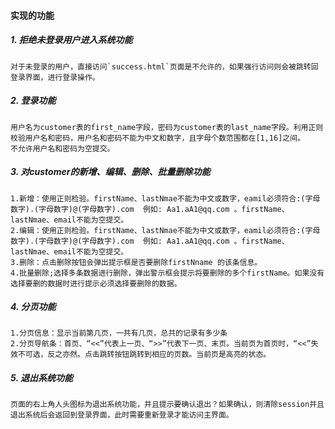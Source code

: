 






#### 实现的功能
##### 1. 拒绝未登录用户进入系统功能
    对于未登录的用户，直接访问`success.html`页面是不允许的，如果强行访问则会被跳转回登录界面，进行登录操作。
##### 2. 登录功能
    用户名为customer表的first_name字段，密码为customer表的last_name字段。利用正则校验用户名和密码，用户名和密码不能为中文和数字，且字母个数范围都在[1,16]之间。
    不允许用户名和密码为空提交。
##### 3. 对customer的新增、编辑、删除、批量删除功能
    1.新增：使用正则检验。firstName、lastNmae不能为中文或数字，eamil必须符合:(字母数字).(字母数字)@(字母数字).com  例如: Aa1.aA1@qq.com 。firstName、lastNmae、email不能为空提交。
    2.编辑：使用正则检验。firstName、lastNmae不能为中文或数字，eamil必须符合:(字母数字).(字母数字)@(字母数字).com  例如: Aa1.aA1@qq.com 。firstName、lastNmae、email不能为空提交。
    3.删除：点击删除按钮会弹出提示框是否要删除firstNname 的该条信息。
    4.批量删除;选择多条数据进行删除，弹出警示框会提示将要删除的多个firstName。如果没有选择要删的数据时进行提示必须选择要删除的数据。
##### 4. 分页功能
    1.分页信息：显示当前第几页，一共有几页，总共的记录有多少条
    2.分页导航条：首页、“<<”代表上一页、“>>”代表下一页、末页。当前页为首页时，“<<”失效不可选，反之亦然。点击跳转按钮跳转到相应的页数。当前页是高亮的状态。
##### 5. 退出系统功能
    页面的右上角人头图标为退出系统功能，并且提示要确认退出？如果确认，则清除session并且退出系统后会返回到登录界面，此时需要重新登录才能访问主界面。
       